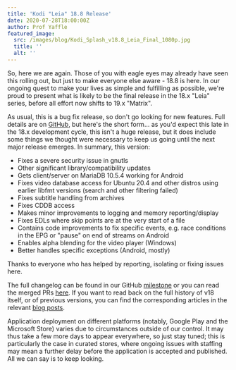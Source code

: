 ```yaml
---
title: 'Kodi "Leia" 18.8 Release'
date: 2020-07-28T18:00:00Z
author: Prof Yaffle
featured_image:
  src: /images/blog/Kodi_Splash_v18.8_Leia_Final_1080p.jpg
  title: ''
  alt: ''
---
```

So, here we are again. Those of you with eagle eyes may already have seen this rolling out, but just to make everyone else aware - 18.8 is here. In our ongoing quest to make your lives as simple and fulfilling as possible, we're proud to present what is likely to be the final release in the 18.x "Leia" series, before all effort now shifts to 19.x "Matrix".

 As usual, this is a bug fix release, so don't go looking for new features. Full details are on [GitHub](https://github.com/xbmc/xbmc/pulls?page=1&q=is%3Apr+sort%3Aupdated-desc+milestone%3A%22Leia+18.8%22+label%3A%22v18+Leia%22), but here's the short form... as you'd expect this late in the 18.x development cycle, this isn't a huge release, but it does include some things we thought were necessary to keep us going until the next major release emerges. In summary, this version:

 
 * Fixes a severe security issue in gnutls
 * Other significant library/compatibility updates
 * Gets client/server on MariaDB 10.5.4 working for Android
 * Fixes video database access for Ubuntu 20.4 and other distros using earlier libfmt versions (search and other filtering failed)
 * Fixes subtitle handling from archives
 * Fixes CDDB access
 * Makes minor improvements to logging and memory reporting/display
 * Fixes EDLs where skip points are at the very start of a file
 * Contains code improvements to fix specific events, e.g. race conditions in the EPG or "pause" on end of streams on Android
 * Enables alpha blending for the video player (Windows)
 * Better handles specific exceptions (Android, mostly)  
 
 
 Thanks to everyone who has helped by reporting, isolating or fixing issues here.

 The full changelog can be found in our GitHub [milestone](https://github.com/xbmc/xbmc/compare/18.7-Leia...18.8-Leia) or you can read the merged PRs [here](https://github.com/xbmc/xbmc/pulls?q=is%3Apr+sort%3Aupdated-desc+milestone%3A%22Leia+18.8%22+label%3A%22v18+Leia%22+). If you want to read back on the full history of v18 itself, or of previous versions, you can find the corresponding articles in the relevant [blog posts](https://kodi.tv/tags/release-announcements).

 Application deployment on different platforms (notably, Google Play and the Microsoft Store) varies due to circumstances outside of our control. It may thus take a few more days to appear everywhere, so just stay tuned; this is particularly the case in curated stores, where ongoing issues with staffing may mean a further delay before the application is accepted and published. All we can say is to keep looking.

 